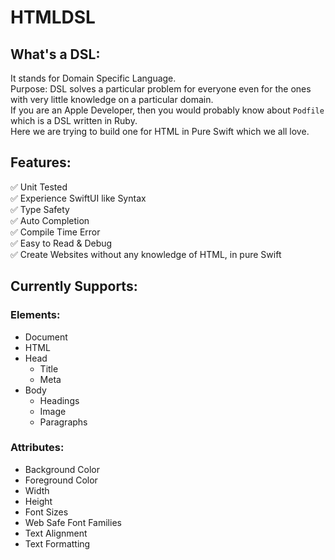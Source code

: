 # HTMLDSL

## What's a DSL:
It stands for Domain Specific Language.  
Purpose: DSL solves a particular problem for everyone even for the ones with very little knowledge on a particular domain.  
If you are an Apple Developer, then you would probably know about `Podfile` which is a DSL written in Ruby.  
Here we are trying to build one for HTML in Pure Swift which we all love.

## Features:
✅ Unit Tested  
✅ Experience SwiftUI like Syntax  
✅ Type Safety  
✅ Auto Completion  
✅ Compile Time Error  
✅ Easy to Read & Debug  
✅ Create Websites without any knowledge of HTML, in pure Swift

## Currently Supports:

### Elements:
- Document
- HTML
- Head
    - Title
    - Meta
- Body
    - Headings
    - Image
    - Paragraphs
### Attributes:
- Background Color
- Foreground Color
- Width
- Height
- Font Sizes
- Web Safe Font Families
- Text Alignment
- Text Formatting